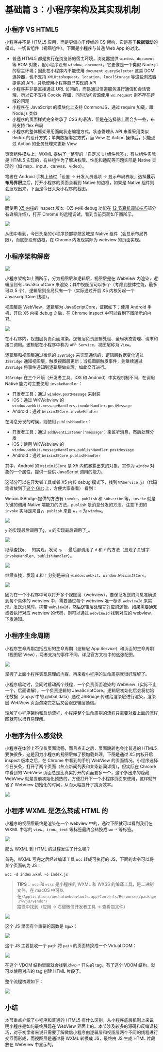 # 基础篇 3：小程序架构及其实现机制

## 小程序 VS HTML5

小程序并不是 HTML5 应用，而是更偏向于传统的 CS 架构，它是基于**数据驱动**的模式，一切皆组件（视图组件）。下面是小程序与普通 Web App 的对比。

*   普通 HTML5 都是执行在浏览器的宿主环境，浏览器提供 `window`、`document` 等 BOM 对象，但小程序没有 `window`、`document`，它更像是一个类似 Node.js 的宿主环境；因此在小程序内不能使用 `document.querySelector` 这类 DOM 选择器，也不支持 `XMLHttpRequest`、`location`、`localStorage` 等这些浏览器提供的 API，只能使用小程序自己实现的 API
*   小程序并非是直接通过 URL 访问的，而是通过信道服务进行通信和会话管理，所以它不支持 Cookie 存储，同时访问资源使用 `wx.request` 则不存在跨域的问题
*   小程序在 JavaScript 的模块化上支持 CommonJS，通过 require 加载，跟 Node.js 类似
*   小程序的页面样式完全继承了 CSS 的语法，但是在选择器上面会少一些，布局支持 flex 布局
*   小程序的整体框架采用面向状态编程方式，状态管理从 API 来看采用类似 Redux 的设计方式；单向数据绑定方式，当 View 在 Action 操作后，只能通过 Action 的业务处理来更新 View

页面组件模块上，WXML 提供了一整套的「自定义 UI 组件标签」，有些组件实际是 HTML5 实现的，有些组件为了解决权限、性能和适配等问题实际是 Native 实现的（如 map、input、canvas、video）。

笔者在 Android 手机上通过「设置 -> 开发人员选项 -> 显示布局界限」选择**显示布局界限**之后，打开小程序的页面会看到 Native 的边框，如果是 Native 组件则会展现出来，下面是今日头条小程序的截图。

![](https://user-gold-cdn.xitu.io/2018/8/13/165313734e6618f3?w=1079&h=1920&f=jpeg&s=371788)

而使用 [X5 内核](https://x5.tencent.com/)的 inspect 版本（X5 内核 debug 功能在 [12 节真机调试技巧](https://juejin.im/book/5b70f101e51d456669381803/section/5b70f888f265da27e36ef112)部分有详细介绍），打开 Chrome 的远程调试，看到当前页面如下图所示。

![](https://user-gold-cdn.xitu.io/2018/8/13/165313705cbd8524?w=960&h=889&f=png&s=507229)

从图中看到，今日头条的小程序顶部导航区域是 Native 组件（会显示布局界限），而底部没有边框，在 Chrome 内发现实际为 webview 的页面实现。

## 小程序架构解密

![](https://user-gold-cdn.xitu.io/2018/8/13/16531377b0ecbfc4?w=1024&h=768&f=jpeg&s=270403)

小程序架构如上图所示，分为视图层和逻辑层，视图层是在 WebView 内渲染，逻辑层则有 JavaScriptCore 来渲染；其中视图层可以多个（考虑到整体性能，最多可以 5 个），逻辑层则全局只有一个（实际通过开启 X5 内核另起一个 JavascriptCore 线程）。

视图层是 WebView，逻辑层为 JavaScriptCore，证据如下：使用 Android 手机，开启 X5 内核 debug 之后，在 Chrome inspect 中可以看到下图所示的内容。

![](https://user-gold-cdn.xitu.io/2018/8/13/1653137a557f6bbc?w=927&h=439&f=png&s=87662)

在小程序内，视图层负责页面渲染，逻辑层负责逻辑处理、全局状态管理、请求和接口调用。逻辑层在小程序中称为 `APP Service`，视图层称为 `View`。

逻辑层和视图层通过微信的 `JSBridge` 来实现通信的，逻辑层数据变化通过 `JSBridge` 通知视图层，触发视图层更新；当视图层触发事件，则继续通过 `JSBridge` 将事件通知到逻辑层做处理，如此交互进行。

`JSBridge` 在三个环境（开发者工具、iOS 和 Android）中实现机制不同，在调用 Native 能力时主要使用 `invokeHandler`：

*   开发者工具：通过 `window.postMessage` 来封装
*   iOS：通过 WKWebview 的 `window.webkit.messageHandlers.invokeHandler.postMessage`
*   Android：通过 `WeixinJSCore.invokeHandler`

在消息分发的时候，则使用 `publishHandler`：

*   开发者工具：通过 `addEventListener('message')` 来监听消息，然后处理分发
*   iOS：使用 WKWebview 的 `window.webkit.messageHandlers.publishHandler.postMessage`
*   Android：通过 `WeixinJSCore.publishHandler`

其中，Android 的 `WeixinJSCore` 是 X5 内核暴露出来的对象，其作为 `window` 对象的一个属性，提供一些供 JavaScript 调用的能力。

这部分可以在开发者工具或者 X5 内核 debug 模式下，找到 `WAService.js`（代码笔者放到了[这个 Gist](https://gist.github.com/ksky521/590fdffcff203ee9fa83cb188b4a664b) 上，方便大家查看） 看到：

WeixinJSBridge 提供的方法有 `invoke`、`publish` 和 `subscribe` 等，`invoke` 就是关键的调用 Native 端能力的方法，`publish` 是消息分发的方法。注意下图的 `invoke` 实际是来自`y`，`publish` 来自 `w`，`e` 为 `window`。

![](https://user-gold-cdn.xitu.io/2018/8/23/16565a664eee46a3?w=457&h=619&f=png&s=70984)

`y` 的实现最后调用了`g`，`w` 的实现最后调用了`_`。

![](https://user-gold-cdn.xitu.io/2018/8/23/16565a9a64c86a08?w=392&h=440&f=png&s=56038)

继续查找`g`、`_` 的实现，发现 `g`、`_` 最后都调用了 `d` 和 `f` 的方法（显现了关键字`invokeHandler`、`publishHandler`）。

![](https://user-gold-cdn.xitu.io/2018/8/23/16565aad2c8758ef?w=827&h=462&f=png&s=71454)

继续查找，发现 `d` 和 `f` 分别是来自 `window.webkit`、`window.WeixinJSCore`。

![](https://user-gold-cdn.xitu.io/2018/8/23/16565ad03ce850c6?w=257&h=82&f=png&s=12861)

因为在一个小程序中可以打开多个视图层（webview），要保证发送的消息准确送到每个具体的 webview 中，需要通过每个 webview 唯一标识 `webviewId` 来实现。发送消息时，携带 `webviewId`，然后逻辑层处理完对应的逻辑，如果需要通知或者执行对应 webview 的代码，则可以通过 `webviewId` 找到对应的 webview，下发通知。

## 小程序生命周期

小程序生命周期包括应用的生命周期（逻辑层 App Service）和页面的生命周期（视图层 View），两者支持的事件不同，详见官方文档中的这张配图。

![](https://user-gold-cdn.xitu.io/2018/8/13/16531394a3c8fe1f?w=662&h=1014&f=png&s=45267)

掌握了上面小程序实现原理的内容，再来看小程序的生命周期就很好理解了。

小程序启动时，会同时启动两个线程，一个负责页面渲染的 WebView（实际不止一个，后面讲解），一个负责逻辑的 JavaScriptCore。逻辑层初始化后会将初始化数据（app.js 中的 global data）通过 JSBridge 传递给渲染层进行渲染，渲染层 WebView 页面渲染完之后又会跟逻辑层通信。

理解了小程序架构和启动流程，小程序整个生命周期的流程只需要对着上面的流程图就可以很容易理解。

## 小程序为什么感觉快

小程序在体验上不仅仅页面流畅，而且点击之后，页面跳转也会比普通的 HTML5 要快很多，这是因为小程序的视图层做了预加载处理。下图是通过 X5 内核开启 inspect 版本之后，在 Chrome 中看到的手机 WebView 的页面情况。小程序选择今日头条，打开了两个页面（热点新闻列表和某条新闻详情），但实际在 Chrome 中看到的 WebView 页面总是比真实打开的页面要多一个，这个多出来的隐藏 WebView 就是提前初始化预热的，方便打开下一个小程序页面来使用，这样就节省了 WebView 初始化的时间，从而大幅提升了跳页效率。

![](https://user-gold-cdn.xitu.io/2018/8/13/16531399500bca20?w=1433&h=760&f=jpeg&s=228402)

## 小程序 WXML 是怎么转成 HTML 的

小程序的视图层最终是渲染在一个 webview 中的，通过下图就可以看到我们在 WXML 中写的 `view`、`icon`、`text` 等标签最终会转换成 `wx-*` 等标签。

![](https://user-gold-cdn.xitu.io/2018/8/13/1653139d01fde2a4?w=1127&h=877&f=png&s=436706)

那么 WXML 到 HTML 的过程发生了什么呢？

首先，WXML 写完之后经过编译工具 `wcc` 转成可执行的 JS，下面的命令可以将某个页面转为 JS：

```
wcc -d index.wxml -o index.js

```

> **TIPS：** `wcc` 和 `wcsc` 是小程序的 WXML 和 WXSS 的编译工具，是二进制文件，在 macOS 中可以在`/Applications/wechatwebdevtools.app/Contents/Resources/package.nw/js/vendor/` 路径中找到（应用 → 右键微信开发者工具 → 查看包文件）

![](https://user-gold-cdn.xitu.io/2018/8/13/165313e0a87d209f?w=1764&h=1096&f=png&s=413336)

这个 JS 里面有个重要的函数是 `$gwx`：

![](https://user-gold-cdn.xitu.io/2018/8/13/165313e2c44a689c?w=981&h=392&f=png&s=248171)

这个 JS 主要接收一个 `path` 将 `path` 的页面转换成一个 Virtual DOM：

![](https://user-gold-cdn.xitu.io/2018/8/13/165313e4c84b0937?w=341&h=455&f=png&s=44563)

在这个 VDOM 结构里面就会找到以`wx-*` 开头的 tag，有了这个 VDOM 结构，就可以使用对应的 tag 创建 HTML 片段了。

整个流程梳理如下：

![](https://user-gold-cdn.xitu.io/2018/8/13/165313e72ea7a43a?w=794&h=97&f=png&s=26808)

## 小结

本节重点介绍了小程序和普通的 HTML5 有什么区别，从小程序底层机制上来说明小程序是如何最终展现在 WebView 界面上的。本节涉及较多的源码和反编译技巧，对于初学者来说只需要了解微信小程序由逻辑层和视图层两个不同的线程进行交互而形成，而视图层是通过将 WXML 转换成 JS，最终由 JS 生成 HTML 片段放在 WebView 中显示的。